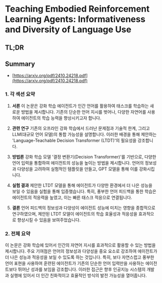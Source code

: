 # Teaching Embodied Reinforcement Learning Agents: Informativeness and Diversity of Language Use
## TL;DR
## Summary
- [https://arxiv.org/pdf/2410.24218.pdf](https://arxiv.org/pdf/2410.24218.pdf)

### 1. 각 섹션 요약

1. **서론**
   이 논문은 강화 학습 에이전트가 인간 언어를 활용하여 태스크를 학습하는 새로운 방법을 제시합니다. 기존의 단순한 언어 지시를 벗어나, 다양한 자연어를 사용하여 에이전트의 학습 능력을 향상시키고자 합니다.

2. **관련 연구**
   기존의 오프라인 강화 학습에서 드러난 문제점과 기술적 한계, 그리고 LLM(대규모 언어 모델)의 통합 가능성을 설명합니다. 이러한 배경을 통해 제안하는 'Language-Teachable Decision Transformer (LTDT)'의 필요성을 강조합니다.

3. **방법론**
   강화 학습 모델 '결정 변환기(Decision Transformer)'를 기반으로, 다양한 언어 입력을 통합하여 에이전트의 성능을 높이는 방법을 제시합니다. 언어의 정보성과 다양성을 고려하여 실험적인 템플릿을 만들고, GPT 모델을 통해 이를 강화시킵니다.

4. **실험 결과**
   제안한 LTDT 모델을 통해 에이전트가 다양한 환경에서 더 나은 성능을 보일 수 있음을 실험을 통해 입증했습니다. 특히, 풍부한 언어 피드백을 통한 학습은 에이전트의 적응력을 높였고, 이는 빠른 태스크 적응으로 연결됩니다.

5. **결론**
   언어 피드백의 정보성과 다양성이 에이전트 성능에 미치는 영향을 종합적으로 연구하였으며, 제안된 LTDT 모델이 에이전트의 학습 효율성과 적응성을 효과적으로 향상시킬 수 있음을 보여주었습니다.

### 2. 전체 요약

이 논문은 강화 학습에 있어서 인간의 자연어 지시를 효과적으로 활용할 수 있는 방법을 제시합니다. 주요 기여점은 언어의 정보성과 다양성을 중요 요소로 강조하여 에이전트가 더 나은 성능과 적응성을 보일 수 있도록 하는 것입니다. 특히, 보다 자연스럽고 풍부한 언어 표현을 사용하여 훈련된 에이전트가 기존의 단순한 언어 입력만을 사용하는 에이전트보다 뛰어난 성과를 보임을 강조합니다. 이러한 접근은 향후 인공지능 시스템의 개발과 실행에 있어서 더 인간 친화적이고 효율적인 방식의 발전 가능성을 열어줍니다.